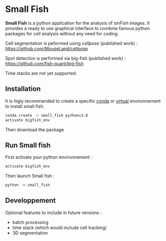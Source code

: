 # Small Fish
**Small Fish** is a python application for the analysis of smFish images. It provides a ready to use graphical interface to combine famous python packages for cell analysis without any need for coding.

Cell segmentation is peformed using *cellpose* (published work) : https://github.com/MouseLand/cellpose

Spot detection is performed via big-fish (published work) : https://github.com/fish-quant/big-fish

Time stacks are not yet supported.

## Installation

It is higly recommanded to create a specific [conda](https://docs.conda.io/projects/conda/en/latest/user-guide/tasks/manage-environments.html) or [virtual](https://docs.python.org/3.6/library/venv.html) environnement to install small fish.

```bash
conda create -n small_fish python=3.8
activate bigfish_env
```
Then download the package

## Run Small fish

First activate your python environnement : 
```bash
activate bigfish_env
```
Then launch Small fish : 
```bash
python -m small_fish
```
## Developpement

Optional features to include in future versions : 
- batch processing
- time stack (which would include cell tracking)
- 3D segmentation
